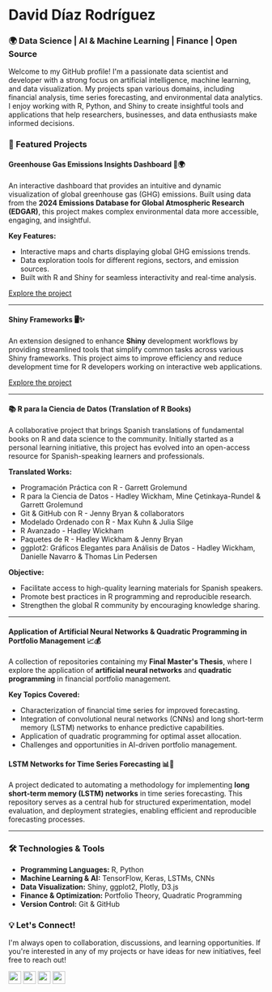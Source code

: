 # David Díaz Rodríguez

### 🌍 Data Science | AI & Machine Learning | Finance | Open Source

Welcome to my GitHub profile! I'm a passionate data scientist and developer with a strong focus on artificial intelligence, machine learning, and data visualization. My projects span various domains, including financial analysis, time series forecasting, and environmental data analytics. I enjoy working with R, Python, and Shiny to create insightful tools and applications that help researchers, businesses, and data enthusiasts make informed decisions.

### 🚀 Featured Projects

#### Greenhouse Gas Emissions Insights Dashboard 🌿🌍

An interactive dashboard that provides an intuitive and dynamic visualization of global greenhouse gas (GHG) emissions. Built using data from the **2024 Emissions Database for Global Atmospheric Research (EDGAR)**, this project makes complex environmental data more accessible, engaging, and insightful.

**Key Features:**
 - Interactive maps and charts displaying global GHG emissions trends.
 - Data exploration tools for different regions, sectors, and emission sources.
 - Built with R and Shiny for seamless interactivity and real-time analysis.

[Explore the project](https://github.com/davidrsch/ghg_emissions_dashboard)

---

#### Shiny Frameworks 🖥️✨

An extension designed to enhance **Shiny** development workflows by providing streamlined tools that simplify common tasks across various Shiny frameworks. This project aims to improve efficiency and reduce development time for R developers working on interactive web applications.

[Explore the project](https://github.com/davidrsch/shinyframeworks-vscode)

---

#### 📚 R para la Ciencia de Datos (Translation of R Books)

A collaborative project that brings Spanish translations of fundamental books on R and data science to the community. Initially started as a personal learning initiative, this project has evolved into an open-access resource for Spanish-speaking learners and professionals.

**Translated Works:**
- Programación Práctica con R - Garrett Grolemund
- R para la Ciencia de Datos - Hadley Wickham, Mine Çetinkaya-Rundel & Garrett Grolemund
- Git & GitHub con R - Jenny Bryan & collaborators
- Modelado Ordenado con R - Max Kuhn & Julia Silge
- R Avanzado - Hadley Wickham
- Paquetes de R - Hadley Wickham & Jenny Bryan
- ggplot2: Gráficos Elegantes para Análisis de Datos - Hadley Wickham, Danielle Navarro & Thomas Lin Pedersen

**Objective:**
- Facilitate access to high-quality learning materials for Spanish speakers.
- Promote best practices in R programming and reproducible research.
- Strengthen the global R community by encouraging knowledge sharing.

---

#### Application of Artificial Neural Networks & Quadratic Programming in Portfolio Management 📈💰

A collection of repositories containing my **Final Master's Thesis**, where I explore the application of **artificial neural networks** and **quadratic programming** in financial portfolio management.

**Key Topics Covered:**
- Characterization of financial time series for improved forecasting.
- Integration of convolutional neural networks (CNNs) and long short-term memory (LSTM) networks to enhance predictive capabilities.
- Application of quadratic programming for optimal asset allocation.
- Challenges and opportunities in AI-driven portfolio management.

#### LSTM Networks for Time Series Forecasting 📊🔮

A project dedicated to automating a methodology for implementing **long short-term memory (LSTM) networks** in time series forecasting. This repository serves as a central hub for structured experimentation, model evaluation, and deployment strategies, enabling efficient and reproducible forecasting processes.

---

### 🛠️ Technologies & Tools

- **Programming Languages:** R, Python
- **Machine Learning & AI:** TensorFlow, Keras, LSTMs, CNNs
- **Data Visualization:** Shiny, ggplot2, Plotly, D3.js
- **Finance & Optimization:** Portfolio Theory, Quadratic Programming
- **Version Control:** Git & GitHub

### 💡 Let's Connect!

I'm always open to collaboration, discussions, and learning opportunities. If you're interested in any of my projects or have ideas for new initiatives, feel free to reach out!

<div>
  <a href='mailto:daviddrsch@gmail.com'><img src='https://drive.google.com/uc?export=view&id=15XuS0O_CprAAgi3r63dRKjphNxMBvBTx' width = '25' height = '25'></a>
  <a href = 'https://www.linkedin.com/in/david-d-6257951b8'><img src='https://drive.google.com/uc?export=view&id=1_22r0XZY_7uwqdx6u5resn-IwrcuVkMI' width = '25'></a>
  <!--<a href = 'https://stackoverflow.com/users/12660035/david-d%c3%adaz?tab=profile'><img src= 'https://drive.google.com/uc?export=view&id=1t9qx-VTq0_f9fwxENzJARQICRGWlRSaC' width = '25'></a>-->
  <a href = 'https://www.researchgate.net/profile/David-Diaz-Rodriguez'><img src = 'https://drive.google.com/uc?export=view&id=14SJWAvwg3n6IdQeTFYk1KKmOVM06hiLD' width = '25'></a>
  <a href = 'https://orcid.org/0000-0002-0927-9795'><img src = 'https://drive.google.com/uc?export=view&id=1Ur729sBUrSJiYo8LNwNd8zVw1490DaJG' width = '25'></a>
</div>

<!--
<p align = 'center'><b>Support:</b></p>
<div align = 'center'>
<a href = 'https://drive.google.com/uc?export=view&id=1qxCy-QLbhG8t_KakHSU24af0Z_CjzKBq'><img src = 'https://drive.google.com/uc?export=view&id=1Z66_53tz5VtXBUxkB0qEqrGDK9BvkbqP' width='25%' height = '2%'/></a>
<a href = 'https://drive.google.com/uc?export=view&id=1cDTplii0HMth8ys6NSQjfLwL70i2TnC4'><img src = 'https://drive.google.com/uc?export=view&id=1O2OYSRznWTO05XRAF5egAZRHXVBtQS-J' width='25%' height = '2%'/></a>
<a href = 'https://drive.google.com/uc?export=view&id=1U2vwzXhIWBMGT0LGw7RUPt9MxPG3iIBf'><img src = 'https://drive.google.com/uc?export=view&id=1k-Fo8gwwMxZzvEK6mRG9Om0_4BkdvkHn' width='25%' height = '2%'/></a>
</div>
 -->
